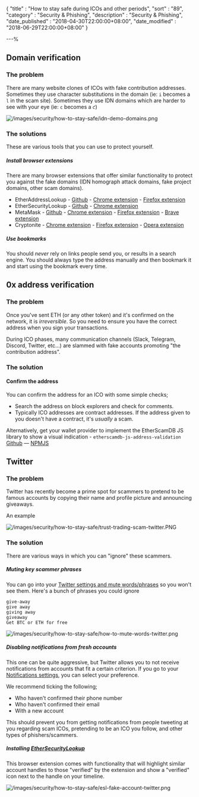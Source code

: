 {
"title"       : "How to stay safe during ICOs and other periods",
"sort"        : "89",
"category"    : "Security & Phishing",
"description" : "Security & Phishing",
"date_published" : "2018-04-30T22:00:00+08:00",
"date_modified"  : "2018-06-29T22:00:00+08:00"
}

---%

## Domain verification

### The problem

There are many website clones of ICOs with fake contribution addresses. Sometimes they use character substitutions in
the domain (ie: `i` becomes a `l` in the scam site). Sometimes they use IDN domains which are harder to see with your eye
(ie: `c` becomes a `ƈ`)

![/images/security/how-to-stay-safe/idn-demo-domains.png](/images/security/how-to-stay-safe/idn-demo-domains.png)

### The solutions

These are various tools that you can use to protect yourself.

##### Install browser extensions

There are many browser extensions that offer similar functionality to protect you against the fake domains (IDN homograph
attack domains, fake project domains, other scam domains).

* EtherAddressLookup - 
[Github](https://github.com/409H/EtherAddressLookup) - 
[Chrome extension](https://chrome.google.com/webstore/detail/etheraddresslookup/pdknmigbbbhmllnmgdfalmedcmcefdfn) - 
[Firefox extension](https://addons.mozilla.org/en-US/firefox/addon/etheraddresslookup/)
* EtherSecurityLookup - 
[Github](https://github.com/409H/EtherSecurityLookup) - 
[Chrome extension](https://chrome.google.com/webstore/detail/ethersecuritylookup/bhhfhgpgmifehjdghlbbijjaimhmcgnf)
* MetaMask - 
[Github](https://github.com/MetaMask/metamask-extension) - 
[Chrome extension](https://chrome.google.com/webstore/detail/metamask/nkbihfbeogaeaoehlefnkodbefgpgknn) - 
[Firefox extension](https://addons.mozilla.org/en-US/firefox/addon/ether-metamask/) -
[Brave extension](https://brave.com/)
* Cryptonite -
[Chrome extension](https://chrome.google.com/webstore/detail/cryptonite-by-metacert/keghdcpemohlojlglbiegihkljkgnige) -
[Firefox extension](https://addons.mozilla.org/en-US/firefox/addon/cryptonite-by-metacert/) -
[Opera extension](https://addons.opera.com/en/extensions/details/cryptonite-by-metacert/)

##### Use bookmarks

You should _never_ rely on links people send you, or results in a search engine. You should always type the address manually
and then bookmark it and start using the bookmark every time.

## 0x address verification

### The problem

Once you've sent ETH (or any other token) and it's confirmed on the network, it is _irreversible_. So you need to ensure
you have the correct address when you sign your transactions.

During ICO phases, many communication channels (Slack, Telegram, Discord, Twitter, etc...) are slammed with fake accounts
promoting "the contribution address".

### The solution

#### Confirm the address

You can confirm the address for an ICO with some simple checks;

* Search the address on block explorers and check for comments.
* Typically ICO addresses are contract addresses. If the address given to you doesn't have a contract, it's _usually_ a scam.

Alternatively, get your wallet provider to implement the EtherScamDB JS library to show a visual indication - `etherscamdb-js-address-validation` [Github](https://github.com/409H/etherscamdb-js-address-validation#etherscamdb-js-address-validation-package) &mdash; [NPMJS](https://www.npmjs.com/package/etherscamdb-js-address-validation)

## Twitter

### The problem

Twitter has recently become a prime spot for scammers to pretend to be famous accounts by copying their name and 
profile picture and announcing giveaways.

An example

![/images/security/how-to-stay-safe/trust-trading-scam-twitter.PNG](/images/security/how-to-stay-safe/trust-trading-scam-twitter.PNG)

### The solution

There are various ways in which you can "ignore" these scammers.

##### Muting key scammer phrases

You can go into your [Twitter settings and mute words/phrases](https://twitter.com/settings/muted_keywords) so you won't see them. Here's a bunch of phrases you could ignore

```text
give-away
give away
giving away
giveaway
Get BTC or ETH for free
``` 

![/images/security/how-to-stay-safe/how-to-mute-words-twitter.png](/images/security/how-to-stay-safe/how-to-mute-words-twitter.png)

##### Disabling notifications from fresh accounts

This one can be quite aggressive, but Twitter allows you to not receive notifications from accounts that fit a certain
criterion. If you go to your [Notifications settings](https://twitter.com/settings/notifications_timeline), you can select
your preference.

We recommend ticking the following;

* Who haven't confirmed their phone number
* Who haven't confirmed their email
* With a new account

This should prevent you from getting notifications from people tweeting at you regarding scam ICOs, pretending to be an
ICO you follow, and other types of phishers/scammers.

##### Installing [EtherSecurityLookup](https://github.com/409H/EtherSecurityLookup#ethersecuritylookup)

This browser extension comes with functionality that will highlight similar account handles to those "verified" by the 
extension and show a "verified" icon next to the handle on your timeline.

![/images/security/how-to-stay-safe/esl-fake-account-twitter.png](/images/security/how-to-stay-safe/esl-fake-account-twitter.png)

